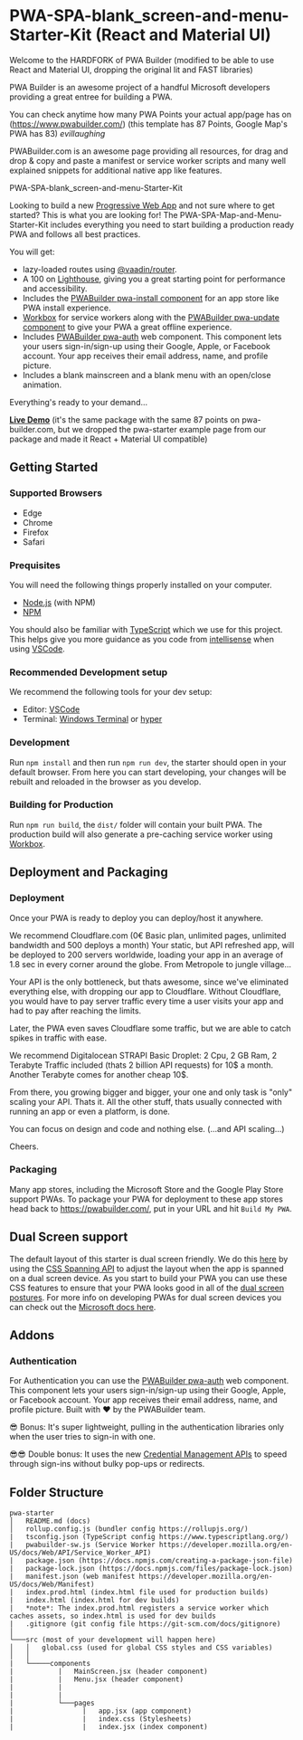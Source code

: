 # PWA-SPA-blank_screen-and-menu-Starter-Kit (React and Material UI)




Welcome to the HARDFORK of PWA Builder
(modified to be able to use React and Material UI, dropping the original lit and FAST libraries)

PWA Builder is an awesome project of a handful Microsoft developers providing a great entree for building a PWA.

You can check anytime how many PWA Points your actual app/page has on (https://www.pwabuilder.com/)
(this template has 87 Points, Google Map's PWA has 83) *evillaughing*

PWABuilder.com is an awesome page providing all resources, for drag and drop & copy and paste a manifest or service worker scripts and many well explained snippets for additional native app like features.


 PWA-SPA-blank_screen-and-menu-Starter-Kit
 
 Looking to build a new [Progressive Web App](https://web.dev/progressive-web-apps/) and not sure where to get started?
 This is what you are looking for! The PWA-SPA-Map-and-Menu-Starter-Kit includes everything you need to start building a production ready PWA and follows all best practices.
 
 
 
 You will get:

- lazy-loaded routes using [@vaadin/router](https://vaadin.com/router).
- A 100 on [Lighthouse](https://developers.google.com/web/tools/lighthouse/), giving you a great starting point for performance and accessibility.
- Includes the [PWABuilder pwa-install component](https://github.com/pwa-builder/pwa-install#pwa-install) for an app store like PWA install experience.
- [Workbox](https://developers.google.com/web/tools/workbox/) for service workers along with the [PWABuilder pwa-update component](https://github.com/pwa-builder/pwa-update#pwa-update) to give your PWA a great offline experience.
- Includes [PWABuilder pwa-auth](https://github.com/pwa-builder/pwa-auth) web component. This component lets your users sign-in/sign-up using their Google, Apple, or Facebook account. Your app receives their email address, name, and profile picture.
- Includes a blank mainscreen and a blank menu with an open/close animation.

Everything's ready to your demand...

**[Live Demo](https://pwa-starter-demo.glitch.me/)** (it's the same package with the same 87 points on pwa-builder.com, but we dropped the pwa-starter example page from our package and made it React + Material UI compatible)



## Getting Started



### Supported Browsers
- Edge
- Chrome
- Firefox
- Safari



### Prequisites

You will need the following things properly installed on your computer.

* [Node.js](http://nodejs.org/) (with NPM)
* [NPM](https://www.npmjs.com/get-npm)

You should also be familiar with [TypeScript](https://www.typescriptlang.org/) which we use for this project. This helps give you more guidance as you code from [intellisense](https://code.visualstudio.com/docs/editor/intellisense) when using [VSCode](https://code.visualstudio.com/).



### Recommended Development setup

We recommend the following tools for your dev setup:

* Editor: [VSCode](https://code.visualstudio.com/)
* Terminal: [Windows Terminal](https://www.microsoft.com/en-us/p/windows-terminal-preview/9n0dx20hk701?activetab=pivot:overviewtab) or [hyper](https://hyper.is/)



### Development

Run `npm install` and then run `npm run dev`, the starter should open in your default browser. From here you can start developing, your changes will be rebuilt and reloaded in the browser as you develop.



### Building for Production

Run `npm run build`, the `dist/` folder will contain your built PWA. The production build will also generate a pre-caching service worker using [Workbox](https://developers.google.com/web/tools/workbox/modules/workbox-precaching).



## Deployment and Packaging



### Deployment


Once your PWA is ready to deploy you can deploy/host it anywhere.

We recommend Cloudflare.com (0€ Basic plan, unlimited pages, unlimited bandwidth and 500 deploys a month)
Your static, but API refreshed app, will be deployed to 200 servers worldwide, loading your app in an average of 1.8 sec in every corner around the globe.
From Metropole to jungle village...

Your API is the only bottleneck, but thats awesome, since we've eliminated everything else, with dropping our app to Cloudflare.
Without Cloudflare, you would have to pay server traffic every time a user visits your app and had to pay after reaching the limits.

Later, the PWA even saves Cloudflare some traffic, but we are able to catch spikes in traffic with ease.

We recommend Digitalocean STRAPI Basic Droplet: 2 Cpu, 2 GB Ram, 2 Terabyte Traffic included (thats 2 billion API requests) for 10$ a month.
Another Terabyte comes for another cheap 10$.

From there, you growing bigger and bigger, your one and only task is "only" scaling your API. Thats it.
All the other stuff, thats usually connected with running an app or even a platform, is done.

You can focus on design and code and nothing else. (...and API scaling...)

Cheers.


### Packaging

Many app stores, including the Microsoft Store and the Google Play Store support PWAs. To package your PWA for deployment to these app stores head back to https://pwabuilder.com/, put in your URL and hit `Build My PWA`.


## Dual Screen support

The default layout of this starter is dual screen friendly. We do this [here](https://github.com/pwa-builder/pwa-starter/blob/master/src/script/pages/app-home.ts#L41) by using the [CSS Spanning API](https://github.com/MicrosoftEdge/MSEdgeExplainers/blob/master/Foldables/explainer.md#proposal-css-primitives-for-building-dual-screen-layouts) to adjust the layout when the app is spanned on a dual screen device. As you start to build your PWA you can use these CSS features to ensure that your PWA looks good in all of the [dual screen postures](https://docs.microsoft.com/en-us/dual-screen/introduction#dual-screen-overview). For more info on developing PWAs for dual screen devices you can check out the [Microsoft docs here](https://docs.microsoft.com/en-us/dual-screen/cross-platform/#build-web-experiences).



## Addons


### Authentication

For Authentication you can use the [PWABuilder pwa-auth](https://github.com/pwa-builder/pwa-auth) web component. This component lets your users sign-in/sign-up using their Google, Apple, or Facebook account. Your app receives their email address, name, and profile picture. Built with ❤ by the PWABuilder team.

😎 Bonus: It's super lightweight, pulling in the authentication libraries only when the user tries to sign-in with one.

😎😎 Double bonus: It uses the new [Credential Management APIs](https://developers.google.com/web/fundamentals/security/credential-management) to speed through sign-ins without bulky pop-ups or redirects.



## Folder Structure

```
pwa-starter
│   README.md (docs)
│   rollup.config.js (bundler config https://rollupjs.org/)
|   tsconfig.json (TypeScript config https://www.typescriptlang.org/)
|   pwabuilder-sw.js (Service Worker https://developer.mozilla.org/en-US/docs/Web/API/Service_Worker_API)
|   package.json (https://docs.npmjs.com/creating-a-package-json-file)
|   package-lock.json (https://docs.npmjs.com/files/package-lock.json)
|   manifest.json (web manifest https://developer.mozilla.org/en-US/docs/Web/Manifest)
|   index.prod.html (index.html file used for production builds)
|   index.html (index.html for dev builds)
|   *note*: The index.prod.html registers a service worker which caches assets, so index.html is used for dev builds
|   .gitignore (git config file https://git-scm.com/docs/gitignore)
│
└───src (most of your development will happen here)
│   │   global.css (used for global CSS styles and CSS variables)
│   │ 
|   └─────components
|           |   MainScreen.jsx (header component)
|           |   Menu.jsx (header component)
|           |
|           |
|           └───pages
|                 |   app.jsx (app component)
|                 |   index.css (Stylesheets)
|                 |   index.jsx (index component)

```
